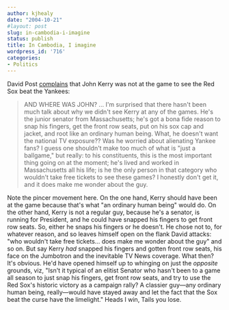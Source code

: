 ```yaml
---
author: kjhealy
date: "2004-10-21"
#layout: post
slug: in-cambodia-i-imagine
status: publish
title: In Cambodia, I imagine
wordpress_id: '716'
categories:
- Politics
---
```


David Post [complains](http://volokh.com/archives/archive_2004_10_21.shtml#1098372619) that John Kerry was not at the game to see the Red Sox beat the Yankees:

> AND WHERE WAS JOHN? ... I'm surprised that there hasn't been much talk about why we didn't see Kerry at any of the games. He's the junior senator from Massachusetts; he's got a bona fide reason to snap his fingers, get the front row seats, put on his sox cap and jacket, and root like an ordinary human being. What, he doesn't want the national TV exposure?? Was he worried about alienating Yankee fans? I guess one shouldn't make too much of what is "just a ballgame," but really: to his constituents, this is the most important thing going on at the moment; he's lived and worked in Massachusetts all his life; is he the only person in that category who wouldn't take free tickets to see these games? I honestly don't get it, and it does make me wonder about the guy.

Note the pincer movement here. On the one hand, Kerry should have been at the game because that's what "an ordinary human being" would do. On the other hand, Kerry is not a regular guy, because he's a senator, is running for President, and he could have snapped his fingers to get front row seats. So, either he snaps his fingers or he doesn't. He chose not to, for whatever reason, and so leaves himself open on the flank David attacks: "who wouldn't take free tickets… does make me wonder about the guy" and so on. But say Kerry *had* snapped his fingers and gotten front row seats, his face on the Jumbotron and the inevitable TV News coverage. What then? It's obvious. He'd have opened himself up to whinging on just the *opposite* grounds, viz, "Isn't it typical of an elitist Senator who hasn't been to a game all season to just snap his fingers, get front row seats, and try to use the Red Sox's historic victory as a campaign rally? A classier guy—any ordinary human being, really—would have stayed away and let the fact that the Sox beat the curse have the limelight." Heads I win, Tails you lose.
